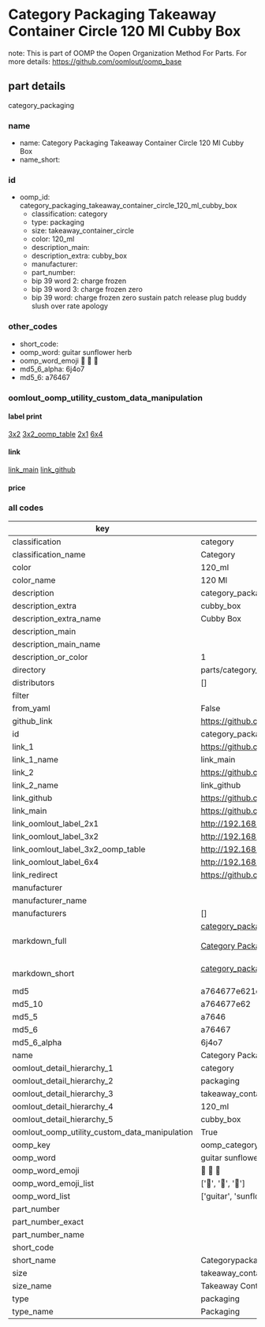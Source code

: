 # Category Packaging Takeaway Container Circle 120 Ml Cubby Box  

note: This is part of OOMP the Oopen Organization Method For Parts. For more details: https://github.com/oomlout/oomp_base

##  part details
  



category_packaging



### name
* name: Category Packaging Takeaway Container Circle 120 Ml Cubby Box
* name_short: 
### id
* oomp_id: category_packaging_takeaway_container_circle_120_ml_cubby_box
  * classification: category
  * type: packaging
  * size: takeaway_container_circle
  * color: 120_ml
  * description_main: 
  * description_extra: cubby_box
  * manufacturer: 
  * part_number: 
  * bip 39 word 2: charge frozen
  * bip 39 word 3: charge frozen zero
  * bip 39 word: charge frozen zero sustain patch release plug buddy slush over rate apology

### other_codes
* short_code: 
* oomp_word: guitar sunflower herb
* oomp_word_emoji :guitar: :sunflower: :herb:
* md5_6_alpha: 6j4o7
* md5_6: a76467






### oomlout_oomp_utility_custom_data_manipulation
#### label print
[3x2](http://192.168.1.245:1112/?label=oomp%206j4o7)
[3x2_oomp_table](http://192.168.1.108:1112/?label=oomp%206j4o7)
[2x1](http://192.168.1.242:1112/?label=oomp%206j4o7)
[6x4](http://192.168.1.55:1112/?label=oomp%206j4o7)    

#### link

[link_main](https://github.com/oomlout/oomlout_oomp_version_1_messy/tree/main/parts/category_packaging_takeaway_container_circle_120_ml_cubby_box) [link_github](https://github.com/oomlout/oomlout_oomp_version_1_messy/tree/main/parts/category_packaging_takeaway_container_circle_120_ml_cubby_box)                             

#### price







### all codes 
| key | value |  
| --- | --- |  
| classification | category |  
| classification_name | Category |  
| color | 120_ml |  
| color_name | 120 Ml |  
| description | category_packaging |  
| description_extra | cubby_box |  
| description_extra_name | Cubby Box |  
| description_main |  |  
| description_main_name |  |  
| description_or_color | 1  |  
| directory | parts/category_packaging_takeaway_container_circle_120_ml_cubby_box |  
| distributors | [] |  
| filter |  |  
| from_yaml | False |  
| github_link | https://github.com/oomlout/oomlout_oomp_part_src/tree/main/parts/category_packaging_takeaway_container_circle_120_ml_cubby_box |  
| id | category_packaging_takeaway_container_circle_120_ml_cubby_box |  
| link_1 | https://github.com/oomlout/oomlout_oomp_version_1_messy/tree/main/parts/category_packaging_takeaway_container_circle_120_ml_cubby_box |  
| link_1_name | link_main |  
| link_2 | https://github.com/oomlout/oomlout_oomp_version_1_messy/tree/main/parts/category_packaging_takeaway_container_circle_120_ml_cubby_box |  
| link_2_name | link_github |  
| link_github | https://github.com/oomlout/oomlout_oomp_version_1_messy/tree/main/parts/category_packaging_takeaway_container_circle_120_ml_cubby_box |  
| link_main | https://github.com/oomlout/oomlout_oomp_version_1_messy/tree/main/parts/category_packaging_takeaway_container_circle_120_ml_cubby_box |  
| link_oomlout_label_2x1 | http://192.168.1.242:1112/?label=oomp%206j4o7 |  
| link_oomlout_label_3x2 | http://192.168.1.245:1112/?label=oomp%206j4o7 |  
| link_oomlout_label_3x2_oomp_table | http://192.168.1.108:1112/?label=oomp%206j4o7 |  
| link_oomlout_label_6x4 | http://192.168.1.55:1112/?label=oomp%206j4o7 |  
| link_redirect | https://github.com/oomlout/oomlout_oomp_version_1_messy/tree/main/parts/category_packaging_takeaway_container_circle_120_ml_cubby_box |  
| manufacturer |  |  
| manufacturer_name |  |  
| manufacturers | [] |  
| markdown_full | [category_packaging_takeaway_container_circle_120_ml_cubby_box](none)<br>[](none)<br>[Category Packaging Takeaway Container Circle 120 Ml Cubby Box](none)<br><br> |  
| markdown_short | [category_packaging_takeaway_container_circle_120_ml_cubby_box](none)<br><br> |  
| md5 | a764677e621d74dad4d06dafff576934 |  
| md5_10 | a764677e62 |  
| md5_5 | a7646 |  
| md5_6 | a76467 |  
| md5_6_alpha | 6j4o7 |  
| name | Category Packaging Takeaway Container Circle 120 Ml Cubby Box |  
| oomlout_detail_hierarchy_1 | category |  
| oomlout_detail_hierarchy_2 | packaging |  
| oomlout_detail_hierarchy_3 | takeaway_container_circle |  
| oomlout_detail_hierarchy_4 | 120_ml |  
| oomlout_detail_hierarchy_5 | cubby_box |  
| oomlout_oomp_utility_custom_data_manipulation | True |  
| oomp_key | oomp_category_packaging_takeaway_container_circle_120_ml_cubby_box |  
| oomp_word | guitar sunflower herb |  
| oomp_word_emoji | :guitar: :sunflower: :herb: |  
| oomp_word_emoji_list | [':guitar:', ':sunflower:', ':herb:'] |  
| oomp_word_list | ['guitar', 'sunflower', 'herb'] |  
| part_number |  |  
| part_number_exact |  |  
| part_number_name |  |  
| short_code |  |  
| short_name | Categorypackaging |  
| size | takeaway_container_circle |  
| size_name | Takeaway Container Circle |  
| type | packaging |  
| type_name | Packaging |  
